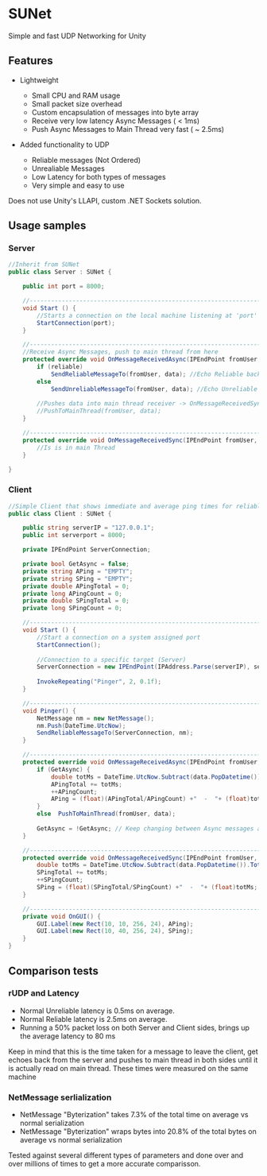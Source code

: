 # SUNet
Simple and fast UDP Networking for Unity


## Features

* Lightweight
  * Small CPU and RAM usage
  * Small packet size overhead
  * Custom encapsulation of messages into byte array
  * Receive very low latency Async Messages  ( < 1ms)
  * Push Async Messages to Main Thread very fast ( ~ 2.5ms)
  
* Added functionality to UDP
  * Reliable messages (Not Ordered)
  * Unrealiable Messages
  * Low Latency for both types of messages
  * Very simple and easy to use
  
Does not use Unity's LLAPI, custom .NET Sockets solution.

## Usage samples

### Server
```csharp
//Inherit from SUNet
public class Server : SUNet {

    public int port = 8000;

    //----------------------------------------------------------------------------------------------------------
    void Start () {
        //Starts a connection on the local machine listening at 'port'
        StartConnection(port);
    }

    //----------------------------------------------------------------------------------------------------------
    //Receive Async Messages, push to main thread from here
    protected override void OnMessageReceivedAsync(IPEndPoint fromUser, NetMessage data, bool reliable) {
        if (reliable)
            SendReliableMessageTo(fromUser, data); //Echo Reliable back
        else
            SendUnreliableMessageTo(fromUser, data); //Echo Unreliable back
        
        //Pushes data into main thread receiver -> OnMessageReceivedSync
        //PushToMainThread(fromUser, data);
    }

    //----------------------------------------------------------------------------------------------------------
    protected override void OnMessageReceivedSync(IPEndPoint fromUser, NetMessage data) {
        //Is is in main Thread
    }

}
```
### Client
```csharp
//Simple Client that shows immediate and average ping times for reliable messages in both Asycn and Main Thread
public class Client : SUNet {

    public string serverIP = "127.0.0.1";
    public int serverport = 8000;

    private IPEndPoint ServerConnection;

    private bool GetAsync = false;
    private string APing = "EMPTY";
    private string SPing = "EMPTY";
    private double APingTotal = 0;
    private long APingCount = 0;
    private double SPingTotal = 0;
    private long SPingCount = 0;

    //----------------------------------------------------------------------------------------------------------
    void Start () {
        //Start a connection on a system assigned port
        StartConnection();
        
        //Connection to a specific target (Server)
        ServerConnection = new IPEndPoint(IPAddress.Parse(serverIP), serverport);
        
        InvokeRepeating("Pinger", 2, 0.1f);
    }

    //----------------------------------------------------------------------------------------------------------
    void Pinger() {
        NetMessage nm = new NetMessage();
        nm.Push(DateTime.UtcNow);
        SendReliableMessageTo(ServerConnection, nm);
    }

    //----------------------------------------------------------------------------------------------------------
    protected override void OnMessageReceivedAsync(IPEndPoint fromUser, NetMessage data, bool reliable) {
        if (GetAsync) {
            double totMs = DateTime.UtcNow.Subtract(data.PopDatetime()).TotalMilliseconds;
            APingTotal += totMs;
            ++APingCount;
            APing = (float)(APingTotal/APingCount) +"  -  "+ (float)totMs;
        }
        else  PushToMainThread(fromUser, data);
        
        GetAsync = !GetAsync; // Keep changing between Async messages and Main Thread
    }

    //----------------------------------------------------------------------------------------------------------
    protected override void OnMessageReceivedSync(IPEndPoint fromUser, NetMessage data) {
        double totMs = DateTime.UtcNow.Subtract(data.PopDatetime()).TotalMilliseconds;
        SPingTotal += totMs;
        ++SPingCount;
        SPing = (float)(SPingTotal/SPingCount) +"  -  "+ (float)totMs;
    }

    //----------------------------------------------------------------------------------------------------------
    private void OnGUI() {
        GUI.Label(new Rect(10, 10, 256, 24), APing);
        GUI.Label(new Rect(10, 40, 256, 24), SPing);
    }
}
```


## Comparison tests


### rUDP and Latency
* Normal Unreliable latency is 0.5ms on average.
* Normal Reliable latency is 2.5ms on average.
* Running a 50% packet loss on both Server and Client sides, brings up the average latency to 80 ms

Keep in mind that this is the time taken for a message to leave the client, get echoes back from the server and pushes to main thread in both sides until it is actually read on main thread.
These times were measured on the same machine


### NetMessage serlialization
* NetMessage "Byterization" takes 7.3% of the total time on average vs normal serialization
* NetMessage "Byterization" wraps bytes into 20.8% of the total bytes on average vs normal serialization

Tested against several different types of parameters and done over and over millions of times to get a more accurate comparisson.
